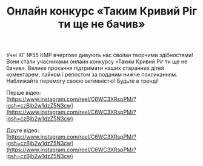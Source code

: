 ﻿---
title: Онлайн конкурс «Таким Кривий Ріг ти ще не бачив»
---

Учні КГ №55 КМР вчергове дивують нас своїми творчими здібностями! Вони стали учасниками онлайн конкурсу «Таким Кривий Ріг ти ще не бачив». Велике прохання підтримати наших старанних дітей коментарем, лайком і репостом за поданим нижче покликанням. Наближайте перемогу своєю активністю! Будьте в тренді!

Перше відео:  
[https://www.instagram.com/reel/C6WC3XRspPM/?igsh=czBjb2w1dzZ5N3cw](https://www.instagram.com/reel/C6WC3XRspPM/?igsh=czBjb2w1dzZ5N3cw)

Друге відео:  
[https://www.instagram.com/reel/C6WC3XRspPM/?igsh=czBjb2w1dzZ5N3cw](https://www.instagram.com/reel/C6WC3XRspPM/?igsh=czBjb2w1dzZ5N3cw)
